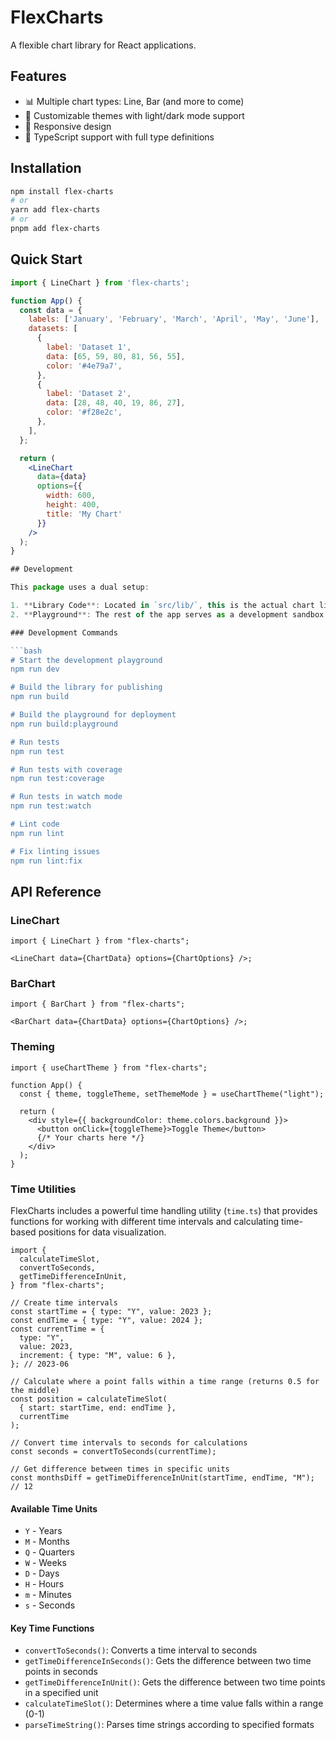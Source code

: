 # FlexCharts

A flexible chart library for React applications.

## Features

- 📊 Multiple chart types: Line, Bar (and more to come)
- 🎨 Customizable themes with light/dark mode support
- 📱 Responsive design
- 🎯 TypeScript support with full type definitions

## Installation

```bash
npm install flex-charts
# or
yarn add flex-charts
# or
pnpm add flex-charts
```

## Quick Start

````jsx
import { LineChart } from 'flex-charts';

function App() {
  const data = {
    labels: ['January', 'February', 'March', 'April', 'May', 'June'],
    datasets: [
      {
        label: 'Dataset 1',
        data: [65, 59, 80, 81, 56, 55],
        color: '#4e79a7',
      },
      {
        label: 'Dataset 2',
        data: [28, 48, 40, 19, 86, 27],
        color: '#f28e2c',
      },
    ],
  };

  return (
    <LineChart
      data={data}
      options={{
        width: 600,
        height: 400,
        title: 'My Chart'
      }}
    />
  );
}

## Development

This package uses a dual setup:

1. **Library Code**: Located in `src/lib/`, this is the actual chart library code that gets published to npm.
2. **Playground**: The rest of the app serves as a development sandbox to test the components.

### Development Commands

```bash
# Start the development playground
npm run dev

# Build the library for publishing
npm run build

# Build the playground for deployment
npm run build:playground

# Run tests
npm run test

# Run tests with coverage
npm run test:coverage

# Run tests in watch mode
npm run test:watch

# Lint code
npm run lint

# Fix linting issues
npm run lint:fix
````

## API Reference

### LineChart

```tsx
import { LineChart } from "flex-charts";

<LineChart data={ChartData} options={ChartOptions} />;
```

### BarChart

```tsx
import { BarChart } from "flex-charts";

<BarChart data={ChartData} options={ChartOptions} />;
```

### Theming

```tsx
import { useChartTheme } from "flex-charts";

function App() {
  const { theme, toggleTheme, setThemeMode } = useChartTheme("light");

  return (
    <div style={{ backgroundColor: theme.colors.background }}>
      <button onClick={toggleTheme}>Toggle Theme</button>
      {/* Your charts here */}
    </div>
  );
}
```

### Time Utilities

FlexCharts includes a powerful time handling utility (`time.ts`) that provides functions for working with different time intervals and calculating time-based positions for data visualization.

```tsx
import {
  calculateTimeSlot,
  convertToSeconds,
  getTimeDifferenceInUnit,
} from "flex-charts";

// Create time intervals
const startTime = { type: "Y", value: 2023 };
const endTime = { type: "Y", value: 2024 };
const currentTime = {
  type: "Y",
  value: 2023,
  increment: { type: "M", value: 6 },
}; // 2023-06

// Calculate where a point falls within a time range (returns 0.5 for the middle)
const position = calculateTimeSlot(
  { start: startTime, end: endTime },
  currentTime
);

// Convert time intervals to seconds for calculations
const seconds = convertToSeconds(currentTime);

// Get difference between times in specific units
const monthsDiff = getTimeDifferenceInUnit(startTime, endTime, "M"); // 12
```

#### Available Time Units

- `Y` - Years
- `M` - Months
- `Q` - Quarters
- `W` - Weeks
- `D` - Days
- `H` - Hours
- `m` - Minutes
- `s` - Seconds

#### Key Time Functions

- `convertToSeconds()`: Converts a time interval to seconds
- `getTimeDifferenceInSeconds()`: Gets the difference between two time points in seconds
- `getTimeDifferenceInUnit()`: Gets the difference between two time points in a specified unit
- `calculateTimeSlot()`: Determines where a time value falls within a range (0-1)
- `parseTimeString()`: Parses time strings according to specified formats
